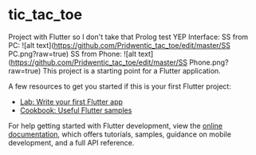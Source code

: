 # tic_tac_toe

Project with Flutter so I don't take that Prolog test YEP
Interface:
      SS from PC:
![alt text](https://github.com/Pridwentic_tac_toe/edit/master/SS PC.png?raw=true)
      SS from Phone:
![alt text](https://github.com/Pridwentic_tac_toe/edit/master/SS Phone.png?raw=true)
This project is a starting point for a Flutter application.

A few resources to get you started if this is your first Flutter project:

- [Lab: Write your first Flutter app](https://docs.flutter.dev/get-started/codelab)
- [Cookbook: Useful Flutter samples](https://docs.flutter.dev/cookbook)

For help getting started with Flutter development, view the
[online documentation](https://docs.flutter.dev/), which offers tutorials,
samples, guidance on mobile development, and a full API reference.
